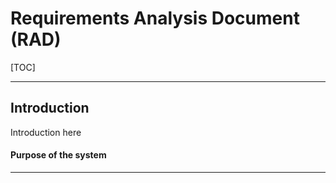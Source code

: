 Requirements Analysis Document (RAD)
==================

[TOC]


----------


Introduction
-------------------
Introduction here

#### Purpose of the system
____________

